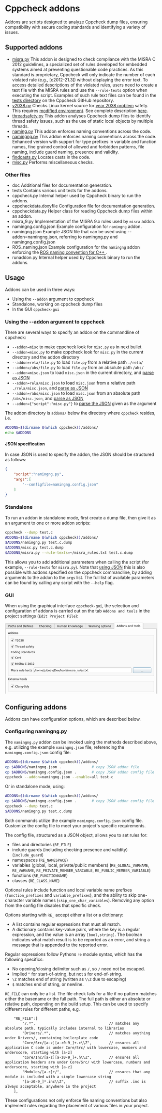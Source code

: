 # Cppcheck addons

Addons are scripts designed to analyze Cppcheck dump files, ensuring compatibility with secure coding standards and identifying a variety of issues.

## Supported addons

+ [misra.py](https://github.com/danmar/cppcheck/blob/main/addons/misra.py) 
  This addon is designed to check compliance with the MISRA C 2012 guidelines, a specialized set of rules developed for embedded systems aimed at preventing questionable code practices. As this standard is proprietary, Cppcheck will only indicate the number of each violated rule (e.g., [c2012-21.3]) without displaying the error text. To access detailed descriptions of the violated rules, users need to create a text file with the MISRA rules and use the `--rule-texts` option when executing the script. Examples of such rule text files can be found in the [tests directory](https://github.com/danmar/cppcheck/blob/main/addons/test/misra/) on the Cppcheck GitHub repository.
+ [y2038.py](https://github.com/danmar/cppcheck/blob/main/addons/y2038.py) 
  Checks Linux kernel source for [year 2038 problem](https://en.wikipedia.org/wiki/Year_2038_problem) safety. This requires [modified environment](https://github.com/3adev/y2038). See complete description [here](https://github.com/danmar/cppcheck/blob/main/addons/doc/y2038.txt).
+ [threadsafety.py](https://github.com/danmar/cppcheck/blob/main/addons/threadsafety.py) 
  This addon analyses Cppcheck dump files to identify thread safety issues, such as the use of static local objects by multiple threads.
+ [naming.py](https://github.com/danmar/cppcheck/blob/main/addons/naming.py)
  This addon enforces naming conventions across the code.
+ [namingng.py](https://github.com/danmar/cppcheck/blob/main/addons/namingng.py)
  This addon enforces naming conventions across the code. Enhanced version with support for type prefixes in variable and function names, fine grained control of allowed and forbidden patterns, file naming, include guard naming, presence and validity.
+ [findcasts.py](https://github.com/danmar/cppcheck/blob/main/addons/findcasts.py)
  Locates casts in the code.
+ [misc.py](https://github.com/danmar/cppcheck/blob/main/addons/misc.py)
  Performs miscellaneous checks.

### Other files

- doc
  Additional files for documentation generation.
- tests
  Contains various unit tests for the addons.
- cppcheck.py
  Internal helper used by Cppcheck binary to run the addons.
- cppcheckdata.doxyfile
  Configuration file for documentation generation.
- cppcheckdata.py
  Helper class for reading Cppcheck dump files within an addon.
- misra\_9.py
  Implementation of the MISRA 9.x rules used by `misra` addon. 
- namingng.config.json
  Example configuration for `namingng` addon. 
- namingng.json
  Example JSON file that can be used using --addon=namingng.json, referring to namingng.py and namingng.config.json
- ROS\_naming.json
  Example configuration for the `namingng` addon enforcing the [ROS naming convention for C++ ](http://wiki.ros.org/CppStyleGuide#Files).
- runaddon.py
  Internal helper used by Cppcheck binary to run the addons.

## Usage

Addons can be used in three ways:
- Using the `--addon` argument to cppcheck
- Standalone, working on cppcheck dump files
- In the GUI `cppcheck-gui`

### Using the --addon argument to cppcheck

There are several ways to specify an addon on the commandline of cppcheck:
- `--addon=misc` to make cppcheck look for `misc.py` as in next bullet
- `--addon=misc.py` to make cppcheck look for `misc.py` in the current directory and the addon directory
- `--addon=rela/file.py` to load `file.py` from a relative path `./rela/`
- `--addon=/abs/file.py` to load `file.py` from an absolute path `/abs/`
- `--addon=misc.json` to load `misc.json` in the current directory, and [parse as JSON](#JSON-specification)
- `--addon=rela/misc.json` to load `misc.json` from a relative path `./rela/misc.json`, and [parse as JSON](#JSON-specification)
- `--addon=/abs/misc.json` to load `misc.json` from an absolute path `/abs/misc.json`, and [parse as JSON](#JSON-specification)
- `--addon={"script":"misc.py"}` to [parse the JSON](#JSON-specification) given as the argument

The addon directory is `addons/` below the directory where `cppcheck` resides, i.e.

```bash
ADDONS=$(dirname $(which cppcheck))/addons/
echo $ADDONS
```

#### JSON specification

In case JSON is used to specify the addon, the JSON should be structured as follows:

```json
{
    "script":"namingng.py",
    "args":[
        "--configfile=namingng.config.json"
    ]
}
```

### Standalone

To run an addon in standalone mode, first create a dump file, then give it as an argument to one or more addon scripts:

```bash
cppcheck --dump test.c
ADDONS=$(dirname $(which cppcheck))/addons/
$ADDONS/namingng.py test.c.dump
$ADDONS/misc.py test.c.dump
$ADDONS/misra.py --rule-texts=~/misra_rules.txt test.c.dump
```

This allows you to add additional parameters when calling the script (for example, `--rule-texts` for `misra.py`). Note that [using JSON](#JSON-specification) this is also possible with addons specified on the cppcheck commandline, by adding arguments to the addon to the `args` list. The full list of available parameters can be found by calling any script with the `--help` flag.

### GUI

When using the graphical interface `cppcheck-gui`, the selection and configuration of addons is carried out on the tab `Addons and tools` in the project settings (`Edit Project File`):

![Screenshot](https://raw.githubusercontent.com/danmar/cppcheck/main/addons/doc/img/cppcheck-gui-addons.png)


## Configuring addons

Addons can have configuration options, which are described below.

### Configuring namingng.py

The `namingng.py` addon can be invoked using the methods described above, e.g. utilizing the example `namingng.json` file, referencing the `namingng.config.json` config file:

```bash
ADDONS=$(dirname $(which cppcheck))/addons/
cp $ADDONS/namingng.json .              # copy JSON addon file
cp $ADDONS/namingng.config.json .       # copy JSON addon config file
cppcheck --addon=namingng.json --enable=all test.c
```

Or in standalone mode, using:

```bash
ADDONS=$(dirname $(which cppcheck))/addons/
cp $ADDONS/namingng.config.json .       # copy JSON addon config file
cppcheck --dump test.c
$ADDONS/namingng.py test.c.dump
```

Both commands utilize the example `namingng.config.json` config file. Customize the config file to meet your project's specific requirements.

The config file, structured as a JSON object, allows you to set rules for:
- files and directories (`RE_FILE`)
- include guards (including checking presence and validity) (`include_guard`)
- namespaces (`RE_NAMESPACE`)
- variables (global, local, private/public members) (`RE_GLOBAL_VARNAME`, `RE_VARNAME`, `RE_PRIVATE_MEMBER_VARIABLE`, `RE_PUBLIC_MEMBER_VARIABLE`)
- functions (`RE_FUNCTIONNAME`)
- classes (`RE_CLASS_NAME`)

Optional rules include function and local variable name prefixes (`function_prefixes` and `variable_prefixes`), and the ability to skip one-character variable names (`skip_one_char_variables`). Removing any option from the config file disables that specific check.

Options starting with `RE_` accept either a list or a dictionary:
- A list contains regular expressions that must all match.
- A dictionary contains key-value pairs, where the key is a regular expression, and the value is an array `[bool,string]`. The boolean indicates what match result is to be reported as an error, and string a message that is appended to the reported error.

Regular expressions follow Pythons `re` module syntax, which has the following specifics:
- No opening/closing delimiter such as `/`, so `/` need not be escaped.
- Implied `^` for start-of-string, but not `$` for end-of-string.
- `\Z` matches end of string (written as `\\Z` due to escaping)
- `$` matches end of string, or newline.

`RE_FILE` can only be a list. The file check fails for a file if no pattern matches either the basename or the full path. The full path is either an absolute or relative path, depending on the build setup. This can be used to specify different rules for different paths, e.g.

```
    "RE_FILE":[
        "/.*",                                  // matches any absolute path, typically includes internal to libraries
        "Drivers/.*",                           // matches anything under Drivers/, containing boilerplate code
        "Core/Src/[a-z][a-z0-9_]+.c\\Z",        // ensures all application C code is under Core/Src/ with lowercase, numbers and underscore, starting with [a-z]
        "Core/Inc/[a-z][a-z0-9_]+.h\\Z",        // ensures all application headers are under Core/Src/ with lowercase, numbers and underscore, starting with [a-z]
        "Modules/[a-z]+/",                      // ensures that any module is included with a simple lowercase string
        "[a-z0-9_]*.inc\\Z",                    // suffix .inc is always acceptable, anywhere in the project
    ],
```

These configurations not only enforce file naming conventions but also implement rules regarding the placement of various files in your project.
